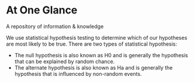 # At One Glance
A repository of information & knowledge

We use statistical hypothesis testing to determine which of our hypotheses are most likely to be true. There are two types of statistical hypothesis:
* The null hypothesis is also known as H0 and is generally the hypothesis that can be explained by random chance.
* The alternate hypothesis is also known as Ha and is generally the hypothesis that is influenced by non-random events.
